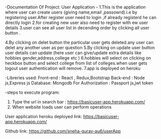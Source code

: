 -Documentation Of Project:
User Application -
1.This is the application where user can create users (giving name,email ,passowrd).i.e  by registering user.After register user need to login ,if already registerd he can directly login 
2.for creating new user also need to register with ew user details 
3.user can see all user list in decending order by clicking all user button .

4.By clicking on delet button the particular user gets deleted.any user can delet any another user as per question 
5.By clicking on update user button user details can update (here user can give/update extra details like hobbies gender,address,college etc )
6.hobbies will select on clicking on heckbox button and  select college from list of colleges.when user gets logout user authentication will remove.
7.app is deployed on heroku




-Libreries used:
Front-end : React , Redux,Bootstrap
Back-end : Node js,Express js
Database: Mongodb
For Authorization : Passport js,jwt token

-steps to execute program:

1. Type the url in search bar : https://basicuser-app.herokuapp.com/
2. When website loads user can perform operations

User application heroku deployed link:
https://basicuser-app.herokuapp.com/

Github link:
https://github.com/sneha-gurav-au6/userApp